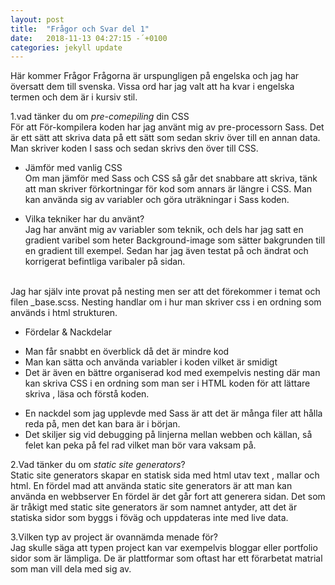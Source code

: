 ```yaml
---
layout: post
title:  "Frågor och Svar del 1"
date:   2018-11-13 04:27:15 -´+0100
categories: jekyll update
---
```


Här kommer Frågor 
Frågorna är urspungligen på engelska och jag har översatt dem till svenska.
Vissa ord har jag valt att ha kvar i engelska termen och dem är i kursiv stil. 


1.vad tänker du om _pre-comepiling_ din CSS <br>
För att För-kompilera koden har jag använt mig av pre-processorn Sass.
Det är ett sätt att skriva data på ett sätt som sedan skriv över till en annan data. 
Man skriver koden I sass och sedan skrivs den över till CSS. 

* Jämför med vanlig CSS <br>
Om man jämför med Sass och CSS så går det snabbare att skriva, tänk att man skriver förkortningar för kod som annars är längre i CSS. 
Man kan använda sig av variabler och göra uträkningar i Sass koden.

* Vilka tekniker har du använt?<br>
Jag har använt mig av variabler som teknik, och dels har jag satt en gradient varibel som heter Background-image som sätter bakgrunden till en gradient till exempel. 
Sedan har jag även testat på och ändrat och korrigerat befintliga varibaler på sidan.  
<br>
Jag har själv inte provat på nesting men ser att det förekommer i temat och filen _base.scss. Nesting handlar om i hur man skriver css i en ordning som används i html strukturen.

* Fördelar & Nackdelar<br>
+ Man får snabbt en överblick då det är mindre kod 
+ Man kan sätta och använda variabler i koden vilket är smidigt
+ Det är även en bättre organiserad kod med exempelvis nesting där man kan skriva CSS i en ordning som man ser i HTML koden för att lättare skriva , läsa och förstå koden. 

- En nackdel som jag upplevde med Sass är att det är många filer att hålla reda på, men det kan bara är i början. 
-  Det skiljer sig vid debugging på linjerna mellan webben och källan, så felet kan peka på fel rad vilket man bör vara vaksam på. 

2.Vad tänker du om _static site generators_?<br>
Static site generators skapar en statisk sida med html utav text , mallar och html.
En fördel mad att använda static site generators är att man kan använda en webbserver 
En fördel är det går fort att generera sidan. 
Det som är tråkigt med static site generators är som namnet antyder, att det är statiska sidor som byggs i föväg och uppdateras inte med live data. 

3.Vilken typ av project är ovannämda menade för?<br>
Jag skulle säga att typen project kan var exempelvis bloggar eller portfolio sidor 
som är lämpliga. De är plattformar som oftast har ett förarbetat matrial som man vill dela med sig av. 
